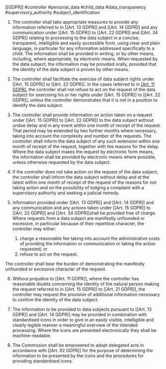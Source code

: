 
[[GDPR]] #controller #personal_data #child_data #data_transparency  #supervisory_authority #subject_identification 

1. The controller shall take appropriate measures to provide any information referred to in [[Art. 13 GDPR]] and [[Art. 14 GDPR]] and any communication under [[Art. 15 GDPR]] to [[Art. 22 GDPR]]  and [[Art. 34 GDPR]] relating to processing to the data subject in a concise, transparent, intelligible and easily accessible form, using clear and plain language, in particular for any information addressed specifically to a child. The information shall be provided in writing, or by other means, including, where appropriate, by electronic means. When requested by the data subject, the information may be provided orally, provided that the identity of the data subject is proven by other means.

2. The controller shall facilitate the exercise of data subject rights under [[Art. 15 GDPR]] to [[Art. 22 GDPR]]. In the cases referred to in [[Art. 11 GDPR]](2), the controller shall not refuse to act on the request of the data subject for exercising his or her rights under [[Art. 15 GDPR]] to [[Art. 22 GDPR]], unless the controller demonstrates that it is not in a position to identify the data subject.

3. The controller shall provide information on action taken on a request under [[Art. 15 GDPR]] to [[Art. 22 GDPR]] to the data subject without undue delay and in any event within one month of receipt of the request. That period may be extended by two further months where necessary, taking into account the complexity and number of the requests. The controller shall inform the data subject of any such extension within one month of receipt of the request, together with the reasons for the delay. Where the data subject makes the request by electronic form means, the information shall be provided by electronic means where possible, unless otherwise requested by the data subject.

4. If the controller does not take action on the request of the data subject, the controller shall inform the data subject without delay and at the latest within one month of receipt of the request of the reasons for not taking action and on the possibility of lodging a complaint with a supervisory authority and seeking a judicial remedy.

5. Information provided under [[Art. 13 GDPR]] and [[Art. 14 GDPR]] and any communication and any actions taken under [[Art. 15 GDPR]] to [[Art. 22 GDPR]] and [[Art. 34 GDPR]]shall be provided free of charge. Where requests from a data subject are manifestly unfounded or excessive, in particular because of their repetitive character, the controller may either:
	1. charge a reasonable fee taking into account the administrative costs of providing the information or communication or taking the action requested; or
	2. refuse to act on the request.

The controller shall bear the burden of demonstrating the manifestly unfounded or excessive character of the request.


6. Without prejudice to [[Art. 11 GDPR]], where the controller has reasonable doubts concerning the identity of the natural person making the request referred to in [[Art. 15  GDPR]] to [[Art. 21 GDPR]], the controller may request the provision of additional information necessary to confirm the identity of the data subject.

7. The information to be provided to data subjects pursuant to [[Art. 13 GDPR]] and [[Art. 14 GDPR]] may be provided in combination with standardised icons in order to give in an easily visible, intelligible and clearly legible manner a meaningful overview of the intended processing. Where the icons are presented electronically they shall be machine-readable.

8. The Commission shall be empowered to adopt delegated acts in accordance with [[Art. 92 GDPR]] for the purpose of determining the information to be presented by the icons and the procedures for providing standardised icons.



